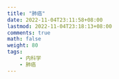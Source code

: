 ```yaml
---
title: "肺癌"
date: 2022-11-04T23:11:58+08:00
lastmod: 2022-11-04T23:18:13+08:00
comments: true
math: false
weight: 80
tags:
    - 内科学
    - 肺癌
---
```


